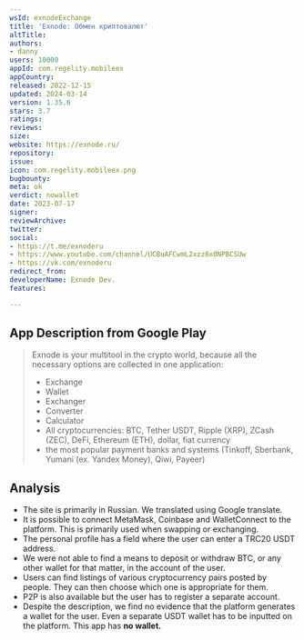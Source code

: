 ```yaml
---
wsId: exnodeExchange
title: 'Exnode: Обмен криптовалют'
altTitle: 
authors:
- danny
users: 10000
appId: com.regelity.mobileex
appCountry: 
released: 2022-12-15
updated: 2024-03-14
version: 1.35.6
stars: 3.7
ratings: 
reviews: 
size: 
website: https://exnode.ru/
repository: 
issue: 
icon: com.regelity.mobileex.png
bugbounty: 
meta: ok
verdict: nowallet
date: 2023-07-17
signer: 
reviewArchive: 
twitter: 
social:
- https://t.me/exnoderu
- https://www.youtube.com/channel/UCBuAFCwmL2xzz6x0NPBCSUw
- https://vk.com/exnoderu
redirect_from: 
developerName: Exnode Dev.
features: 

---
```


## App Description from Google Play

> Exnode is your multitool in the crypto world, because all the necessary options are collected in one application:
>
> - Exchange
> - Wallet
> - Exchanger
> - Converter
> - Calculator
> - All cryptocurrencies: BTC, Tether USDT, Ripple (XRP), ZCash (ZEC), DeFi, Ethereum (ETH), dollar, fiat currency
> - the most popular payment banks and systems (Tinkoff, Sberbank, Yumani (ex. Yandex Money), Qiwi, Payeer)

## Analysis

- The site is primarily in Russian. We translated using Google translate.
- It is possible to connect MetaMask, Coinbase and WalletConnect to the platform. This is primarily used when swapping or exchanging.
- The personal profile has a field where the user can enter a TRC20 USDT address.
- We were not able to find a means to deposit or withdraw BTC, or any other wallet for that matter, in the account of the user.
- Users can find listings of various cryptocurrency pairs posted by people. They can then choose which one is appropriate for them.
- P2P is also available but the user has to register a separate account.
- Despite the description, we find no evidence that the platform generates a wallet for the user. Even a separate USDT wallet has to be inputted on the platform. This app has **no wallet.**  

